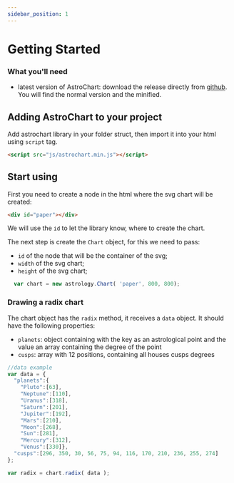 ```yaml
---
sidebar_position: 1
---
```


# Getting Started

### What you'll need

- latest version of AstroChart: download the release directly from [github](https://github.com/AstroDraw/AstroChart/releases). You will find the normal version and the minified.

## Adding AstroChart to your project

Add astrochart library in your folder struct, then import it into your html using `script` tag.

```html
<script src="js/astrochart.min.js"></script>
```


## Start using

First you need to create a node in the html where the svg chart will be created:

```html
<div id="paper"></div>
```

We will use the `id` to let the library know, where to create the chart.

The next step is create the `Chart` object, for this we need to pass:
 - `id` of the node that will be the container of the svg;
 - `width` of the svg chart;
 - `height` of the svg chart; 


```js
  var chart = new astrology.Chart( 'paper', 800, 800);
```

### Drawing a radix chart

The chart object has the `radix` method, it receives a `data` object. It should have the following properties:
 - `planets`: object containing with the key as an astrological point and the value an array containing the degree of the point
 - `cusps`: array with 12 positions, containing all houses cusps degrees 

```js
//data example
var data = {
  "planets":{
    "Pluto":[63], 
    "Neptune":[110], 
    "Uranus":[318], 
    "Saturn":[201], 
    "Jupiter":[192], 
    "Mars":[210], 
    "Moon":[268], 
    "Sun":[281],
    "Mercury":[312], 
    "Venus":[330]},
  "cusps":[296, 350, 30, 56, 75, 94, 116, 170, 210, 236, 255, 274]			
};

var radix = chart.radix( data );
```